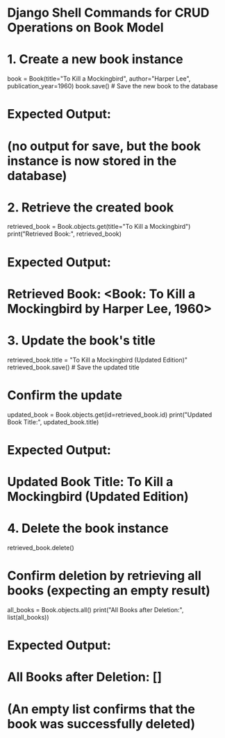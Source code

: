 # Django Shell Commands for CRUD Operations on Book Model

# 1. Create a new book instance
book = Book(title="To Kill a Mockingbird", author="Harper Lee", publication_year=1960)
book.save()  # Save the new book to the database

# Expected Output:
# (no output for save, but the book instance is now stored in the database)


# 2. Retrieve the created book
retrieved_book = Book.objects.get(title="To Kill a Mockingbird")
print("Retrieved Book:", retrieved_book)

# Expected Output:
# Retrieved Book: <Book: To Kill a Mockingbird by Harper Lee, 1960>


# 3. Update the book's title
retrieved_book.title = "To Kill a Mockingbird (Updated Edition)"
retrieved_book.save()  # Save the updated title

# Confirm the update
updated_book = Book.objects.get(id=retrieved_book.id)
print("Updated Book Title:", updated_book.title)

# Expected Output:
# Updated Book Title: To Kill a Mockingbird (Updated Edition)


# 4. Delete the book instance
retrieved_book.delete()

# Confirm deletion by retrieving all books (expecting an empty result)
all_books = Book.objects.all()
print("All Books after Deletion:", list(all_books))

# Expected Output:
# All Books after Deletion: []
# (An empty list confirms that the book was successfully deleted)

